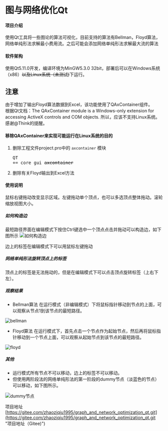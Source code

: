 # 图与网络优化Qt

#### 项目介绍

使用Qt工具将一些图论的算法可视化，目前支持的算法有Bellman，Floyd算法，网络单纯形法求解最小费用流。之后可能会添加网络单纯形法求解最大流的算法

#### 软件架构

使用Qt5.11.0开发，编译环境为MinGW5.3.0 32bit，部署后可以在Windows系统（x86）<del>以及Linux系统（未测试)</del>下运行。

## 注意

由于增加了输出Floyd算法数据到Excel，该功能使用了QAxContainer组件。<br>
根据Qt文档：The QAxContainer module is a Windows-only extension for accessing ActiveX controls and COM objects. 所以，应该不支持Linux系统。感谢@Think的提醒。

#### 移除QAxContainer来实现可能运行在Linux系统的目的

1. 删除工程文件project.pro中的 <code>axcontainer</code> 模块<br><pre>QT       += core gui <del>axcontainer</del></pre>
2. 删除有关Floyd输出到Excel方法

#### 使用说明

鼠标右键拖动改变显示区域。左键拖动单个顶点，也可以多选顶点整体拖动。滚轮缩放视图大小。

##### 如何构造边

最短路径界面在编辑模式下按住Ctrl键选中一个顶点点击并拖动可以构造边，如下图所示
![如何构造边](https://gitee.com/uploads/images/2018/0625/211051_ce99ca21_1729038.png "屏幕截图.png")

边上的标签在编辑模式下可以用鼠标左键拖动

##### 网络单纯形法旋转顶点上的标签

顶点上的标签是无法拖动的，但是在编辑模式下可以点击顶点旋转标签（上右下左）。

##### 观察结果

* Bellman算法 在运行模式（非编辑模式）下将鼠标指针移动到节点的上面，可以观察从节点1到该节点的最短路径。

![bellman](https://gitee.com/uploads/images/2018/0625/214606_b2f8cb5e_1729038.png "屏幕截图.png")

* Floyd算法 在运行模式下，首先点击一个节点作为起始节点，然后再将鼠标指针移动到一个节点上面，可以观察从起始节点到该节点的最短路径。

![floyd](https://gitee.com/uploads/images/2018/0625/214641_0fbee288_1729038.png "屏幕截图.png")

##### 其他

* 运行模式所有节点不可以移动，边上的标签不可以移动。
* 但使用两阶段法的网络单纯形法的第一阶段的dummy节点（淡蓝色的节点）可以移动，如下图所示。

![dummy节点](https://gitee.com/uploads/images/2018/0625/213233_84b85a43_1729038.png "在这里输入图片标题")

项目地址 [https://gitee.com/zhaoziqiu1995/graph_and_network_optimization_qt.git](https://gitee.com/zhaoziqiu1995/graph_and_network_optimization_qt.git "项目地址（Gitee)")



